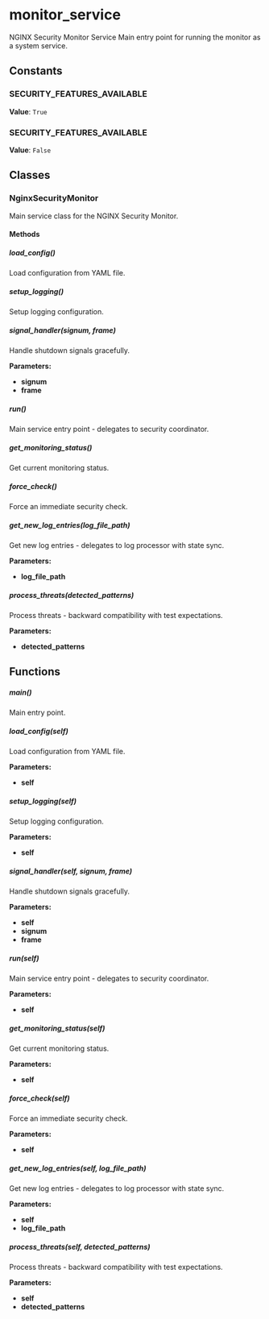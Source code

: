 # monitor_service

NGINX Security Monitor Service
Main entry point for running the monitor as a system service.

## Constants

### SECURITY_FEATURES_AVAILABLE

**Value**: `True`

### SECURITY_FEATURES_AVAILABLE

**Value**: `False`

## Classes

### NginxSecurityMonitor

Main service class for the NGINX Security Monitor.

#### Methods

##### load_config()

Load configuration from YAML file.

##### setup_logging()

Setup logging configuration.

##### signal_handler(signum, frame)

Handle shutdown signals gracefully.

**Parameters:**

- **signum**
- **frame**

##### run()

Main service entry point - delegates to security coordinator.

##### get_monitoring_status()

Get current monitoring status.

##### force_check()

Force an immediate security check.

##### get_new_log_entries(log_file_path)

Get new log entries - delegates to log processor with state sync.

**Parameters:**

- **log_file_path**

##### process_threats(detected_patterns)

Process threats - backward compatibility with test expectations.

**Parameters:**

- **detected_patterns**

## Functions

##### main()

Main entry point.

##### load_config(self)

Load configuration from YAML file.

**Parameters:**

- **self**

##### setup_logging(self)

Setup logging configuration.

**Parameters:**

- **self**

##### signal_handler(self, signum, frame)

Handle shutdown signals gracefully.

**Parameters:**

- **self**
- **signum**
- **frame**

##### run(self)

Main service entry point - delegates to security coordinator.

**Parameters:**

- **self**

##### get_monitoring_status(self)

Get current monitoring status.

**Parameters:**

- **self**

##### force_check(self)

Force an immediate security check.

**Parameters:**

- **self**

##### get_new_log_entries(self, log_file_path)

Get new log entries - delegates to log processor with state sync.

**Parameters:**

- **self**
- **log_file_path**

##### process_threats(self, detected_patterns)

Process threats - backward compatibility with test expectations.

**Parameters:**

- **self**
- **detected_patterns**
